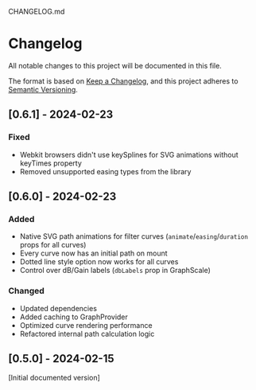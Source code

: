 CHANGELOG.md

# Changelog

All notable changes to this project will be documented in this file.

The format is based on [Keep a Changelog](https://keepachangelog.com/en/1.0.0/),
and this project adheres to [Semantic Versioning](https://semver.org/spec/v2.0.0.html).

## [0.6.1] - 2024-02-23

### Fixed

- Webkit browsers didn't use keySplines for SVG animations without keyTimes property
- Removed unsupported easing types from the library

## [0.6.0] - 2024-02-23

### Added

- Native SVG path animations for filter curves (`animate`/`easing`/`duration` props for all curves)
- Every curve now has an initial path on mount
- Dotted line style option now works for all curves
- Control over dB/Gain labels (`dbLabels` prop in GraphScale)

### Changed

- Updated dependencies
- Added caching to GraphProvider
- Optimized curve rendering performance
- Refactored internal path calculation logic

## [0.5.0] - 2024-02-15

[Initial documented version]
